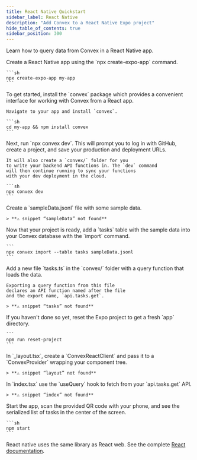 ```yaml
---
title: React Native Quickstart
sidebar_label: React Native
description: "Add Convex to a React Native Expo project"
hide_table_of_contents: true
sidebar_position: 300
---
```






Learn how to query data from Convex in a React Native app.

<StepByStep>
  <Step title="Create a React Native app">
    Create a React Native app using the `npx create-expo-app` command.

    ```sh
    npx create-expo-app my-app
    ```

  </Step>
  <Step title="Install the Convex client and server library">
    To get started, install the `convex`
    package which provides a convenient interface for working
    with Convex from a React app.

    Navigate to your app and install `convex`.

    ```sh
    cd my-app && npm install convex
    ```

  </Step>
  <Step title="Set up a Convex dev deployment">
    Next, run `npx convex dev`. This
    will prompt you to log in with GitHub,
    create a project, and save your production and deployment URLs.

    It will also create a `convex/` folder for you
    to write your backend API functions in. The `dev` command
    will then continue running to sync your functions
    with your dev deployment in the cloud.

    ```sh
    npx convex dev
    ```

  </Step>

  <Step title="Create sample data for your database">
    Create a `sampleData.jsonl`
    file with some sample data.

    > **⚠ snippet “sampleData” not found**

  </Step>

  <Step title="Add the sample data to your database">
    Now that your project is ready, add a `tasks` table with the sample data into
    your Convex database with the `import` command.

    ```
    npx convex import --table tasks sampleData.jsonl
    ```

  </Step>

  <Step title="Expose a database query">
    Add a new file `tasks.ts` in the `convex/` folder
    with a query function that loads the data.

    Exporting a query function from this file
    declares an API function named after the file
    and the export name, `api.tasks.get`.

    > **⚠ snippet “tasks” not found**

  </Step>

  <Step title="Reset the Expo project">
    If you haven't done so yet, reset the Expo project to get a fresh
    `app` directory.

    ```
    npm run reset-project
    ```

  </Step>

  <Step title="Connect the app to your backend">
    In `_layout.tsx`, create a `ConvexReactClient` and pass it to a `ConvexProvider`
    wrapping your component tree.

    > **⚠ snippet “layout” not found**

  </Step>

  <Step title="Display the data in your app">
    In `index.tsx` use the `useQuery` hook to fetch
    from your `api.tasks.get` API.

    > **⚠ snippet “index” not found**

  </Step>

  <Step title="Start the app">
    Start the app, scan the provided QR code with your phone,
    and see the serialized list of tasks in the center of the screen.

    ```sh
    npm start
    ```

  </Step>
</StepByStep>

React native uses the same library as React web. See the complete
[React documentation](/client/react.mdx).

